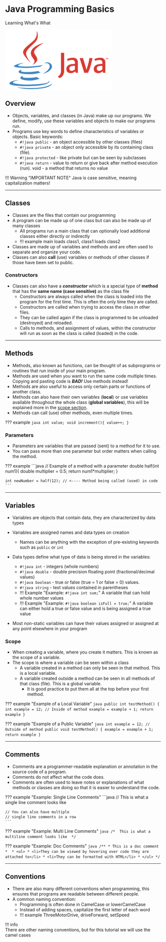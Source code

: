 # Java Programming Basics

Learning What's What

![Java](../assets/images/logos/java.png)

## Overview

- Objects, variables, and classes (in Java) make up our programs. We define, modify, use these variables and objects to make our programs run.
- Programs use key words to define characteristics of variables or objects. Basic keywords:
    - `#!java public` - an object accessible by other classes (files)
    - `#!java private` - an object only accessible by its containing class (file).
    - `#!java protected` - like private but can be seen by subclasses
    - `#!java return` - value to return or give back after method execution (run). void - a method that returns no value

!!! Warning "IMPORTANT NOTE"
	Java is case sensitive, meaning capitalization matters!
***

## Classes

- Classes are the files that contain our programming
- A program can be made up of one class but can also be made up of many classes
    - All programs run a main class that can optionally load additional classes either directly or indirectly 
    - !!! example
    	main loads class1, class1 loads class2
- Classes are made up of variables and methods and are often used to separate and organize your code.
- Classes can also **call** (use) variables or methods of other classes if those have been set to public.

### Constructors
<!-- TODO: Add info about keyword new -->
- Classes can also have a ***constructor*** which is a special type of **method** that has the **same name (case sensitive)** as the class file
    - Constructors are always called when the class is loaded into the program for the first time. This is often the only time they are called.
    - Constructors are called when trying to access the class in other files.
    - They can be called again if the class is programmed to be unloaded (destroyed) and reloaded.
    - Calls to methods, and assignment of values, within the constructor will run as soon as the class is called (loaded) in the code.

***

## Methods

- Methods, also known as functions, can be thought of as subprograms or routines that run inside of your main program.
- Methods are used when you want to run the same code multiple times. Copying and pasting code is ***BAD!*** Use methods instead!
- Methods are also useful to access only certain parts or functions of another class.
- Methods can also have their own variables (**local**) or use variables available throughout the whole class (**global variables**), this will be explained more in the [scope section](#scope).
- Methods can call (use) other methods, even multiple times.

??? example
	```java
	int value;
    void increment(){
		value++;
	}
	```

### Parameters

- Parameters are variables that are passed (sent) to a method for it to use.
- You can pass more than one parameter but order matters when calling the method.

??? example
	```java
    // Example of a method with a parameter
    double half(int num1){ 
        double multiplier = 0.5;
        return num1*multiplier; 
    }

    int newNumber = half(12); // <---- Method being called (used) in code
	```

***

## Variables
<!-- TODO: Add note about constants -->
- Variables are objects that contain data, they are characterized by data types
- Variables are assigned names and data types on creation
    - Names can be anything with the exception of pre-existing keywords such as `public` or `int`
- Data types define what type of data is being stored in the variables:
    - `#!java int` - integers (whole numbers)
    - `#!java double` - double precision floating point (fractional/decimal values) 
    - `#!java boolean` - true or false (true = 1 or false = 0) values.
    - `#!java string` - text values contained in parentheses
    - !!! Example "Example: `#!java int sum;`"
    	A variable that can hold whole number values
	- !!! Example "Example: `#!java boolean isFull = true;`"
    	A variable can either hold a true or false value and is being assigned a true value

- Most non-static variables can have their values assigned or assigned at any point elsewhere in your program
  
### Scope

- When creating a variable, where you create it matters. This is known as the scope of a variable.
- The scope is where a variable can be seen within a class
    - A variable created in a method can only be seen in that method. This is a local variable.
    - A variable created outside a method can be seen in all methods of that class (file). This is a global variable.
        - It is good practice to put them all at the top before your first method.

??? example "Example of a Local Variable"
	```java
    public int testMethod() {
        int example = 12; // Inside of method
        example = example + 1;
        return example
    }
	```    

??? example "Example of a Public Variable"
	```java
    int example = 12; // Outside of method
    public void testMethod() {
        example = example + 1;
        return example
    }
	```
***

## Comments

- Comments are a programmer-readable explanation or annotation in the source code of a program.
- Comments do not affect what the code does.
- Comments are often used to leave notes or explanations of what methods or classes are doing so that it is easier to understand the code.

??? example "Example: Single Line Comments"
	```java
    // This is what a single line comment looks like

    // You can also have multiple
    // single line comments in a row
    ```

??? example "Example: Multi Line Comments"
	```java
    /* 
    This is what a
    multiline comment
    looks like 
    */
    ```

??? example "Example: Doc Comments"
	```java
    /**
     * This is a doc comment
     * 
     * <ul>
     * <li>They can be viewed by hovering over code they are attached to</li>
     * <li>They can be formatted with HTML</li>
     * </ul>
    */
	```

***

## Conventions

- There are also many different conventions when programming, this ensures that programs are readable between different people.
- A common naming convention:
    - Programming is often done in CamelCase or lowerCamelCase
    - Instead of adding spaces, capitalize the first letter of each word 
    - !!! example
        ThreeMotorDrive, driveForward, setSpeed

!!! info  
    There are other naming conventions, but for this tutorial we will use the camel cases
